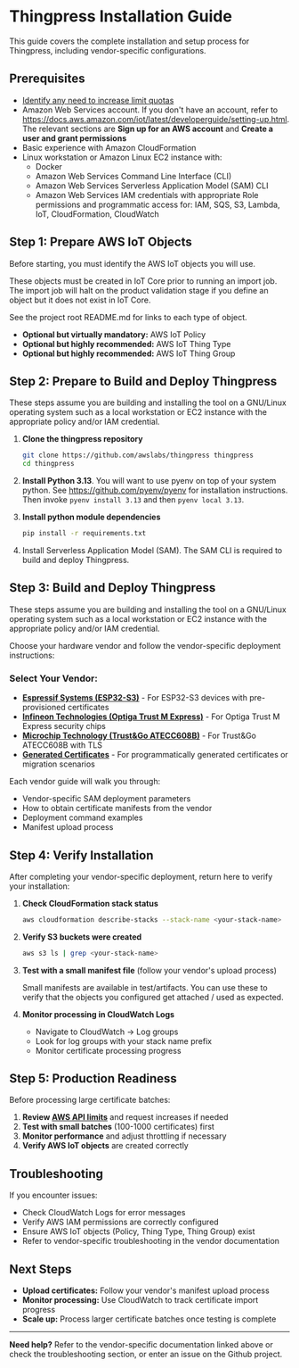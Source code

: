 # Thingpress Installation Guide

This guide covers the complete installation and setup process for Thingpress, including vendor-specific configurations.

## Prerequisites

- [Identify any need to increase limit quotas](aws-api-limits.md)
- Amazon Web Services account. If you don't have an account, refer to https://docs.aws.amazon.com/iot/latest/developerguide/setting-up.html. The relevant sections are **Sign up for an AWS account** and **Create a user and grant permissions**
- Basic experience with Amazon CloudFormation 
- Linux workstation or Amazon Linux EC2 instance with:
  - Docker
  - Amazon Web Services Command Line Interface (CLI)
  - Amazon Web Services Serverless Application Model (SAM) CLI
  - Amazon Web Services IAM credentials with appropriate Role permissions and programmatic access for: IAM, SQS, S3, Lambda, IoT, CloudFormation, CloudWatch

## Step 1: Prepare AWS IoT Objects

Before starting, you must identify the AWS IoT objects you will use. 

These objects must be created in IoT Core prior to running an import job. The import job will halt on the product validation stage if you define an object but it does not exist in IoT Core.

See the project root README.md for links to each type of object.

- **Optional but virtually mandatory:** AWS IoT Policy 
- **Optional but highly recommended:** AWS IoT Thing Type
- **Optional but highly recommended:** AWS IoT Thing Group

## Step 2: Prepare to Build and Deploy Thingpress

These steps assume you are building and installing the tool on a GNU/Linux operating system such as a local workstation or EC2 instance with the appropriate policy and/or IAM credential.

1. **Clone the thingpress repository**
   ```bash
   git clone https://github.com/awslabs/thingpress thingpress
   cd thingpress
   ```
2. **Install Python 3.13**. You will want to use pyenv on top of your system python. See https://github.com/pyenv/pyenv for installation instructions. Then invoke `pyenv install 3.13` and then `pyenv local 3.13`.

3. **Install python module dependencies**
   ```bash
   pip install -r requirements.txt
   ```

4. Install Serverless Application Model (SAM). The SAM CLI is required to build and deploy Thingpress.

## Step 3: Build and Deploy Thingpress

These steps assume you are building and installing the tool on a GNU/Linux operating system such as a local workstation or EC2 instance with the appropriate policy and/or IAM credential.

Choose your hardware vendor and follow the vendor-specific deployment instructions:

### Select Your Vendor:

- **[Espressif Systems (ESP32-S3)](../vendors/espressif.md#deployment)** - For ESP32-S3 devices with pre-provisioned certificates
- **[Infineon Technologies (Optiga Trust M Express)](../vendors/infineon.md#deployment)** - For Optiga Trust M Express security chips
- **[Microchip Technology (Trust&Go ATECC608B)](../vendors/microchip.md#deployment)** - For Trust&Go ATECC608B with TLS
- **[Generated Certificates](../vendors/generated.md#deployment)** - For programmatically generated certificates or migration scenarios

Each vendor guide will walk you through:
- Vendor-specific SAM deployment parameters
- How to obtain certificate manifests from the vendor
- Deployment command examples
- Manifest upload process

## Step 4: Verify Installation

After completing your vendor-specific deployment, return here to verify your installation:

1. **Check CloudFormation stack status**
   ```bash
   aws cloudformation describe-stacks --stack-name <your-stack-name>
   ```

2. **Verify S3 buckets were created**
   ```bash
   aws s3 ls | grep <your-stack-name>
   ```

3. **Test with a small manifest file** (follow your vendor's upload process)

   Small manifests are available in test/artifacts. You can use these to verify that the objects you configured get attached / used as expected.

4. **Monitor processing in CloudWatch Logs**
   - Navigate to CloudWatch → Log groups
   - Look for log groups with your stack name prefix
   - Monitor certificate processing progress

## Step 5: Production Readiness

Before processing large certificate batches:

1. **Review [AWS API limits](aws-api-limits.md)** and request increases if needed
2. **Test with small batches** (100-1000 certificates) first
3. **Monitor performance** and adjust throttling if necessary
4. **Verify AWS IoT objects** are created correctly

## Troubleshooting

If you encounter issues:
- Check CloudWatch Logs for error messages
- Verify AWS IAM permissions are correctly configured
- Ensure AWS IoT objects (Policy, Thing Type, Thing Group) exist
- Refer to vendor-specific troubleshooting in the vendor documentation

## Next Steps

- **Upload certificates:** Follow your vendor's manifest upload process
- **Monitor processing:** Use CloudWatch to track certificate import progress
- **Scale up:** Process larger certificate batches once testing is complete

---

**Need help?** Refer to the vendor-specific documentation linked above or check the troubleshooting section, or enter an issue on the Github project.
